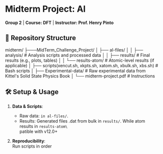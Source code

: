 # Midterm Project: Al   
**Group 2** | **Course: DFT** | **Instructor: Prof. Henry Pinto**  

## 📂 Repository Structure  

midterm/
├───MidTerm_Challenge_Project/
│ ├── al-files/
│ │ ├── analysis/ # Analysis scripts and processed data
│ │ ├── results/ # Final results (e.g., plots, tables)
│ │ └── results-atom/ # Atomic-level results (if applicable)
│ ├── scripts(xencut.sh, xkpts.sh, xatom.sh, xbulk.sh, xbs.sh) # Bash scripts
│ ├── Experimental-data/ # Raw experimental data from Kittel's Solid State Physics Book
│ └── midterm-project.pdf # Instructions

## 🛠️ Setup & Usage  
1. **Data & Scripts**:  
   - Raw data: `in al-files/`.   
   - Results: Generated files .dat from bulk in `results/`. While atom results in `results-atom\`  
patible with v12.0+  

3. **Reproducibility**:  
   Run scripts in order

